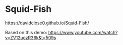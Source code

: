 # Squid-Fish

https://davidclose0.github.io/Squid-Fish/

Based on this demo: https://www.youtube.com/watch?v=ZV12uozR36k&t=509s
